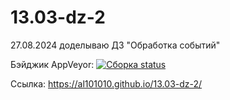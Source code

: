 # 13.03-dz-2
27.08.2024 доделываю ДЗ "Обработка событий"

Бэйджик AppVeyor:
[![Сборка status](https://ci.appveyor.com/api/projects/status/0sgb65oj2rhx2fll?svg=true)](https://ci.appveyor.com/project/Al101010/13-03-dz-2)

Ссылка:
https://al101010.github.io/13.03-dz-2/
